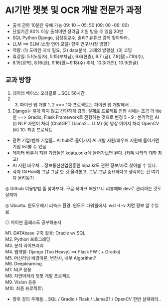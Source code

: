 # AI기반 챗봇 및 OCR 개발 전문가 과정
- 출석 관련 10분은 유예 가능  09: 10 ~ 05: 50 (09: 00 -06: 00)
- 단일기간 80% 이상 출석이면 장려금 지원 받을 수 있음 20만
- SQL Python Django, 김성훈교수, 솔라? 유튜브 강의 찾아봐라..
- LLM ==> SLM (소형 언어 모델) 향후 연구/시장 방향?
- 역량: (1) 도메인 지식 필요, (2) data분석, 과제의 방향성, (3) 코딩
- 휴강일: 5.1(노동자), 5.15(부처님), 6.6(현충), 6.7 (금), 7.8(월)~7.10(수),
- 8.15(광복), 8.16(금), 9.16(월)~9.18(수) 추석, 10.3(개천), 10.9(한글)

## 교과 방향
1. 데이터 베이스: 오라클로 …SQL 56시간
2. 3. 파이썬  웹 개발 1, 2 ==> 
1차 프로젝트는 파이썬 웹 개발해서 …
4. Django는 깊게 하지 않고 간단하게 강의; 
실재로 프로젝트 진행 시에는 조금 더 lite한 ==> Gradio, Flask Framework로 진행하는 것으로 변경
5 - 9 : 본격적인 AI (i) NLP 자연어 처리 (ChatGPT Llama2….LLM) (ii) 영상 이미지 처리 OpenCV (iii) 
10: 최종 프로젝트

- 관련 기업/벤처 기업들.. AI hub로 들어가서 AI 개발 지원/바우처 지원에 들어가면 기업 list볼 수 있음.
- 데이터 바우처 지원 기업들은 kdata.or.kr에 들어가보면 된다. (카톡 나와의 대화 참고)
- AI 지원 바우처 .. 정보통신산업진흥원  nipa.kr도 관련 정보/자료 찾아볼 수 있다. 
- 각자 GitHub에 그날 그날 한 것 올려놓고, 그날 그날 중요하다고 생각하는 건 여기다 올려놓기

◎ Github 이용방법 좀 찾아보자.  구글 북마크 해놨으니 리뷰해봐 dev로 관리하는 것도 살펴봐

◎ Ubuntu.     윈도우에서 리눅스 환경.  윈도우 파워쉘에서.  wsl -l -v 치면 정보 알 수있음

◎ 파이썬 클래스도 공부해놓자

M1.  DATAbase 구축 활용: Oracle w/ SQL\
M2.  Python 프로그래밍\
M3.  분석 라이브러리\
M4.  웹개발: Django (Too Heavy) ==> Flask FW ( + Gradio)\
M5.  머신러닝 배경이론, 변천사, 내부 Algorithm?\
M6.  Deeplearning\
M7.  NLP 응용\
M8.  자연어처리 챗봇 개발 프로젝트\
M9.  Vision 응용\
M10. 최종 프로젝트\
- 향후 강의 주제들... SQL / Gradio / Flask / Llama2? / OpenCV 한번 살펴봐라..
   
